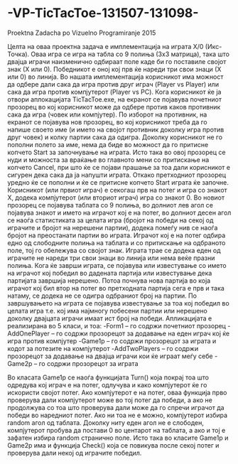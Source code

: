# -VP-TicTacToe-131507-131098-
Proektna Zadacha po Vizuelno Programiranje 2015

Целта на оваа проектна задача е имплементација на играта Х/0 (Икс-Точка). Оваа игра се игра на табла со 9 полиња (3х3 матрица), така што двајца играчи наизменично одбираат поле каде би го поставиле својот знак (Х или 0). Победникот е оној кој прв ќе нареди три свои знаци (Х или 0) во линија.
Во нашата имплементација корисникот има можност да одбере дали сака да игра против друг играч (Player vs Player) или сака да игра против компјутерот (Player vs PC).
Кога корисникот ќе ја отвори аплокацијата TicTacToe.exe, на екранот се појавува почетниот прозорец во кој корисникот може да одбере против каков противник сака да игра (човек или компјутер). 
По изборот на противник, на екранот се појавува нов прозорец, во кој корисникот треба да го напише своето име (и името на својот противник доколку игра против друг човек) и колку партии сака да одигра. Доколку корисникот не го пополни полето за име, нема да биде во можност да го притисне копчето Start за започнување на играта. Исто така во овој прозорец се нуди и можноста за враќање во главното мени со притискање на копчето Cancel, при што ќе се појави прашање за тоа дали корисникот е сигурен дека сака да ја напушти играта.
Откако претходниот прозорец уредно ќе се пополни и ќе се притисне копчето Start играта ќе започне. Корисникот (или првиот играч) е секогаш прв на потег и игра со знакот Х, додека компјутерот (или вториот играч) игра со знакот 0. 
Во новиот прозорец се појавува таблата со 9 полиња, во долниот лев агол се појавува знакот и името на играчот кој е на потег, во долниот десен агол се наоѓа статистиката за целата игра (бројот на победи на секој од играчите и бројот на нерешени партии), додека помеѓу нив се наоѓа бројот на преостанати партии во играта.
Играчот кој е на потег одбира едно од слободните полиња на таблата и со притискање на одбраното поле, тој го обележува со својот знак. Играта трае се додека еден од играчите не нареди три свои знаци во линија или нема веќе празни полиња. Кога ќе заврши играта, се појавува или известување со името на играчот кој победил во дадената партија или известување дека партијата завршија нерешено. Потоа почнува нова партија во која играчот кој бил втор на потег во претходната партија сега е прв и така натаму, се додека не се одигра одбраниот број на партии. По завршувањето на играта се појавува известување за тоа кој победил во целата игра т.е. кој има најмногу побесени партии или нерешено доколку двајцата играчи имаат ист број на победи.
Апликацијата е реализирана во 5 класи, и тоа:
-Form1 – го содржи почетниот прозорец
-AddOnePlayer – го содржи прозорецот за додавање на еден играч кој ќе игра против компјутер
-Game1p – го содржи прозорецот за играта и кодот за потезите на компјутерот
-AddTwoPlayers – го содржи прозорецот за додавање на двајца играчи кои ќе играат меѓу себе
-Game2p – го содржи прозорецот за играта

Во класата Game1p се наоѓа функцијата Turn() која покрај тоа што одредува кој играч е на потег, одлучува и како компјутерот ќе го искористи својот потег. Ако компјутерот е на потег, оваа функција прво проверува дали компјутерот може во тој потег да победи, а ако не продолжува со тоа што проверува дали може да го спречи играчот да победи во наредниот потег. Ако ни тоа не е можно, компјутерот избира random агол од таблата. Доколку ниту еден агол не е слободен, компјутерот пробува да постави 0 во центарот на таблата, а ако и тој е зафатен избира random странично поле.
Исто така во класите Game1p и Game2p има и функција Check() која се повикува после секој потег и проверува дали некој од играчите победил.

